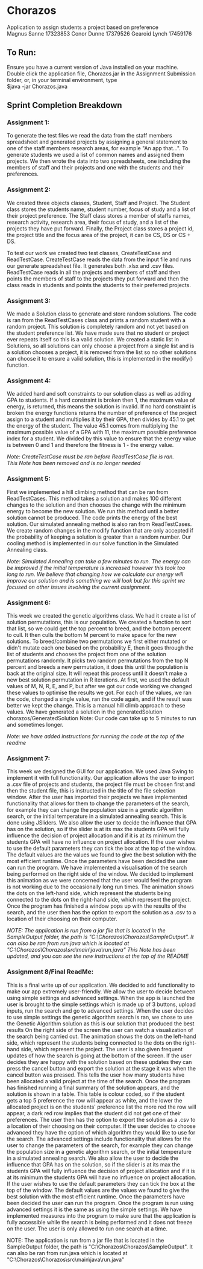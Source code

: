 # Chorazos
Application to assign students a project based on preference\
Magnus Sanne 17323853
Conor Dunne 17379526
Gearoid Lynch 17459176

## To Run:
Ensure you have a current version of Java installed on your machine.\
Double click the application file, Chorazos.jar in the Assignment Submission folder, or, in your terminal environment, type\
$java -jar Chorazos.java


## Sprint Completion Breakdown

### Assignment 1:
To generate the test files we read the data from the staff members spreadsheet and generated projects by 
assigning a general statement to one of the staff members research areas, for example "An app that...". 
To generate students we used a list of common names and assigned them projects. We then wrote the data 
into two spreadsheets, one including the members of staff and their projects and one with the students and their preferences.

### Assignment 2:
We created three objects classes, Student, Staff and Project. The Student class stores the students name, student number, 
focus of study and a list of their project preference. The Staff class stores a member of staffs names, research activity,
research area, their focus of study, and a list of the projects they have put forward. Finally, the Project class stores
a project id, the project title and the focus area of the project, it can be CS, DS or CS + DS.

To test our work we created two test classes, CreateTestCase and ReadTestCase. CreateTestCase reads the data from the input file 
and runs our generate spreadsheet file. It generates both .xlsx and .csv files.
ReadTestCase reads in all the projects and members of staff and then points the members of staff to the projects they put forward
and then the class reads in students and points the students to their preferred projects.

### Assignment 3:
We made a Solution class to generate and store random solutions. The code is ran from the 
ReadTestCases class and prints a random student with a random project. This solution is 
completely random and not yet based on the student preference list. We have made sure that
no student or project ever repeats itself so this is a valid solution. We created a static 
list in Solutions, so all solutions can only choose a project from a single list and is a
solution chooses a project, it is removed from the list so no other solutions can choose it
to ensure a valid solution, this is implemented in the modify() function.

### Assignment 4:
We added hard and soft constraints to our solution class as well as adding GPA to students. 
If a hard constraint is broken then 1, the maximum value of energy, is returned, this means 
the solution is invalid. If no hard constraint is broken the energy functions returns the 
number of preference of the project assign to a student and multiplies it by their GPA, then
divides by 45.1 to get the energy of the student. The value 45.1 comes from multiplying the 
maximum possible value of a GPA with 11, the maximum possible preference index for a student.
We divided by this value to ensure that the energy value is between 0 and 1 and therefore the
fitness is 1 - the energy value.

*Note: CreateTestCase must be ran before ReadTestCase file is ran.*\
*This Note has been removed and is no longer needed*

### Assignment 5:
First we implemented a hill climbing method that can be ran from ReadTestCases. This method takes
a solution and makes 100 different changes to the solution and then chooses the change with the
minimum energy to become the new solution. We run this method until a better solution cannot be produced.
The code prints the energy of the best solution. Our simulated annealing method is also ran from ReadTestCases.
We create random changes in the modify function that are only accepted if the probability of keeping a solution is
greater than a random number. Our cooling method is implemented in our solve function in the Simulated Annealing
class.

*Note: Simulated Annealing can take a few minutes to run. The energy can be improved if the initial temperature is 
increased however this took too long to run. We believe that changing how we calculate our energy will improve our solution
and is something we will look but for this sprint we focused on other issues involving the current assignment.*

### Assignment 6:
This week we created the genetic algorithms class. We had it create a list of solution permutations, this is our population.
We created a function to sort that list, so we could get the top percent to breed, and the bottom percent to cull.
It then culls the bottom M percent to make space for the new solutions.
To breed/combine two permutations we first either mutated or didn't mutate each one based on the probability E,
then it goes through the list of students and chooses the project from one of the solution permutations randomly.
It picks two random permutations from the top N percent and breeds a new permutation, it does this until
the population is back at the original size. It will repeat this process until it doesn't make a new best solution
permutation in R iterations.
At first, we used the default values of M, N, R, E, and P, but after we got our code working we changed these values to
optimise the results we got.
For each of the values, we ran the code, changed a single value, ran the code again, and if the result was better we kept the
change. This is a manual hill climb approach to these values.
We have generated a solution in the generatedSolution chorazos/GeneratedSolution
Note: Our code can take up to 5 minutes to run and sometimes longer.

*Note: we have added instructions for running the code at the top of the readme*

### Assignment 7:
This week we designed the GUI for our application. We used Java Swing to implement it with full functionality. Our application
allows the user to import a .csv file of projects and students, the project file must be chosen first and then the student 
file, this is instructed in the title of the file selection window. After the user has imported their projects we have 
implemented functionality that allows for them to change the parameters of the search, for example they can change the population
size in a genetic algorithm search, or the initial temperature in a simulated annealing search. This is done using JSliders.
We also allow the user to decide the influence that GPA has on the solution, so if the slider is at its max the students GPA
will fully influence the decision of project allocation and if it is at its minimum the students GPA will have no influence
on project allocation. If the user wishes to use the default parameters they can tick the box at the top of the window. The default
values are the values we found to give the best solution with the most efficient runtime. Once the parameters have been decided the
user can run the program. We have implemented a visualisation of the search being performed on the right side of the window. We decided
to implement this animation as we were concerned that the user would feel the program is not working due to the occasionally long run 
times. The animation shows the dots on the left-hand side, which represent the students being connected to the dots on the right-hand 
side, which represent the project. Once the program has finished a window pops up with the results of the search, and the user then has 
the option to export the solution as a .csv to a location of their choosing on their computer.

*NOTE: The application is run from a jar file that is located in the SampleOutput folder, the path is "C:\Chorazos\Chorazos\SampleOutput".
It can also be ran from run.java which is located at "C:\Chorazos\Chorazos\src\main\java\run.java"*
*This Note has been updated, and you can see the new instructions at the top of the README*

### Assignment 8/Final ReadMe:
This is a final write up of our application. We decided to add functionality to make our app extremely user-friendly. We allow the user to
decide between using simple settings and advanced settings. When the app is launched the user is brought to the simple settings which is 
made up of 3 buttons, upload inputs, run the search and go to advanced settings. When the user decides to use simple settings the 
genetic algorithm search is ran, we chose to use the Genetic Algorithm solution as this is our solution that produced the best results
On the right side of the screen the user can watch a visualization of the search being carried out. 
The animation shows the dots on the left-hand side, which represent the students being connected to the dots on the right-hand 
side, which represent the project. The user is also given frequent updates of how the search is going at the bottom of the screen. If
the user decides they are happy with the solution based on these updates they can press the cancel button and export the solution at the
stage it was when the cancel button was pressed. This tells the user how many students have been allocated a valid project at the time of 
the search. Once the program has finished running a final summary of the solution appears, and the solution is shown in a table. This table is
colour coded, so if the student gets a top 5 preference the row will appear as white, and the lower the allocated project is on the students' 
preference list the more red the row will appear, a dark red row implies that the student did not get one of their preferences. The user then has 
the option to export the solution as a .csv to a location of their choosing on their computer. If the user decides to choose advanced they have 
the option of which algorithm they would like to use for the search. The advanced settings include functionality that allows for the user to 
change the parameters of the search, for example they can change the population size in a genetic algorithm search, or the initial temperature in a simulated 
annealing search. We also allow the user to decide the influence that GPA has on the solution, so if the slider is at its max the students GPA
will fully influence the decision of project allocation and if it is at its minimum the students GPA will have no influence on project allocation. 
If the user wishes to use the default parameters they can tick the box at the top of the window. The default values are the values we found to give 
the best solution with the most efficient runtime. Once the parameters have been decided the user can run the program. Once the program is run using 
advanced settings it is the same as using the simple settings. We have implemented measures into the program to make sure that the application is 
fully accessible while the search is being performed and it does not freeze on the user. The user is only allowed to run one search at a time.

NOTE: The application is run from a jar file that is located in the SampleOutput folder, the path is "C:\Chorazos\Chorazos\SampleOutput".
It can also be ran from run.java which is located at "C:\Chorazos\Chorazos\src\main\java\run.java"